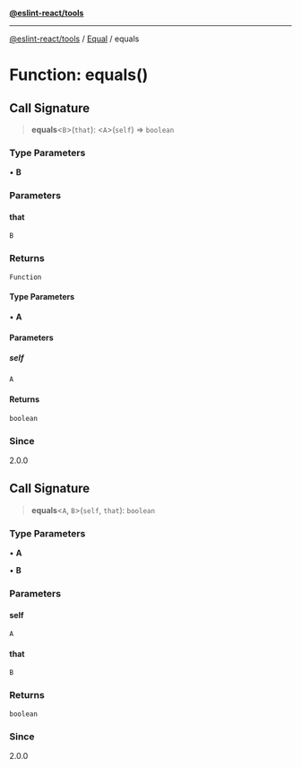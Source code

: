 [**@eslint-react/tools**](../../../README.md)

***

[@eslint-react/tools](../../../README.md) / [Equal](../README.md) / equals

# Function: equals()

## Call Signature

> **equals**\<`B`\>(`that`): \<`A`\>(`self`) => `boolean`

### Type Parameters

• **B**

### Parameters

#### that

`B`

### Returns

`Function`

#### Type Parameters

• **A**

#### Parameters

##### self

`A`

#### Returns

`boolean`

### Since

2.0.0

## Call Signature

> **equals**\<`A`, `B`\>(`self`, `that`): `boolean`

### Type Parameters

• **A**

• **B**

### Parameters

#### self

`A`

#### that

`B`

### Returns

`boolean`

### Since

2.0.0
